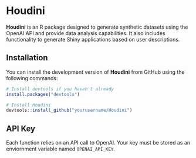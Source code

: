 # Houdini

**Houdini** is an R package designed to generate synthetic datasets using the OpenAI API and provide data analysis capabilities. It also includes functionality to generate Shiny applications based on user descriptions.

## Installation

You can install the development version of **Houdini** from GitHub using the following commands:

```r
# Install devtools if you haven't already
install.packages("devtools")

# Install Houdini
devtools::install_github("yourusername/Houdini")
```
## API Key 

Each function relies on an API call to OpenAI. Your key must be stored as an enviornment variable named `OPENAI_API_KEY`.